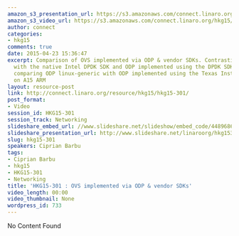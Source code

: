 ```yaml
---
amazon_s3_presentation_url: https://s3.amazonaws.com/connect.linaro.org/hkg15/Videos/02-11-Wednesday/HKG15-301.pdf
amazon_s3_video_url: https://s3.amazonaws.com/connect.linaro.org/hkg15/Videos/02-11-Wednesday/HKG15-301+OVS+implemented+via+ODP+%26+vendor+SDKs.mp4
author: connect
categories:
- hkg15
comments: true
date: 2015-04-23 15:36:47
excerpt: Comparison of OVS implemented via ODP & vendor SDKs. Contrasting ODP linux-generic
  with the native Intel DPDK SDK and ODP implemented using the DPDK SDK on X86. Additionally
  comparing ODP linux-generic with ODP implemented using the Texas Instruments SDK
  on A15 ARM
layout: resource-post
link: http://connect.linaro.org/resource/hkg15/hkg15-301/
post_format:
- Video
session_id: HKG15-301
session_track: Networking
slideshare_embed_url: //www.slideshare.net/slideshow/embed_code/44896866
slideshare_presentation_url: http://www.slideshare.net/linaroorg/hkg15301-ovs-implemented-via-odp-vendor-sdks
slug: hkg15-301
speakers: Ciprian Barbu
tags:
- Ciprian Barbu
- hkg15
- HKG15-301
- Networking
title: 'HKG15-301 : OVS implemented via ODP & vendor SDKs'
video_length: 00:00
video_thumbnail: None
wordpress_id: 733
---
```


No Content Found